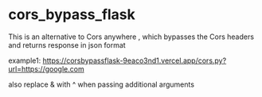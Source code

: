 # cors_bypass_flask
This is an alternative to Cors anywhere , which bypasses the Cors headers and returns response in json format

example1:
https://corsbypassflask-9eaco3nd1.vercel.app/cors.py?url=https://google.com

also replace & with ^ when passing additional arguments
